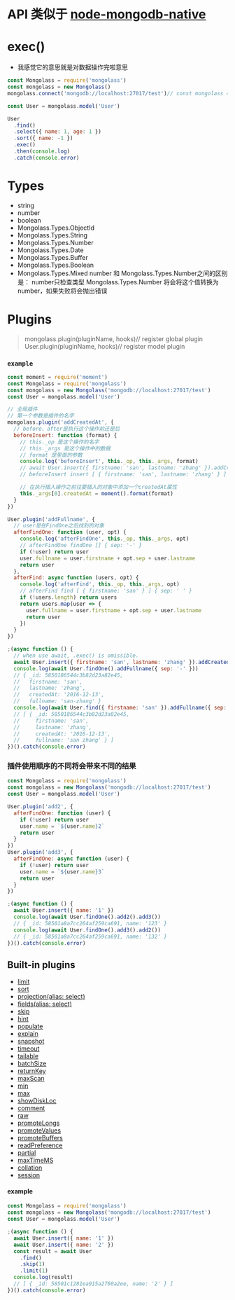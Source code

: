 # API 类似于 [node-mongodb-native](http://mongodb.github.io/node-mongodb-native/3.0/api/Collection.html)

# exec() 
 - 我感觉它的意思就是对数据操作完啦意思
```js
const Mongolass = require('mongolass')
const mongolass = new Mongolass()
mongolass.connect('mongodb://localhost:27017/test')// const mongolass = new Mongolass('mongodb://localhost:27017/test')

const User = mongolass.model('User')

User
  .find()
  .select({ name: 1, age: 1 })
  .sort({ name: -1 })
  .exec()
  .then(console.log)
  .catch(console.error)
```

# Types
 - string
 - number
 - boolean
 - Mongolass.Types.ObjectId
 - Mongolass.Types.String
 - Mongolass.Types.Number
 - Mongolass.Types.Date
 - Mongolass.Types.Buffer
 - Mongolass.Types.Boolean
 - Mongolass.Types.Mixed
number 和 Mongolass.Types.Number之间的区别是：
number只检查类型
Mongolass.Types.Number 将会将这个值转换为number，如果失败将会抛出错误


# Plugins
> mongolass.plugin(pluginName, hooks)// register global plugin
User.plugin(pluginName, hooks)// register model plugin

### `example`
```js
const moment = require('moment')
const Mongolass = require('mongolass')
const mongolass = new Mongolass('mongodb://localhost:27017/test')
const User = mongolass.model('User')

// 全局插件
// 第一个参数是插件的名字
mongolass.plugin('addCreatedAt', {
  // before、after是执行这个操作前还是后
  beforeInsert: function (format) {
    // this._op 是这个操作的名字
    // this._args 是这个操作中的数据
    // format 是里面的参数
    console.log('beforeInsert', this._op, this._args, format)
    // await User.insert({ firstname: 'san', lastname: 'zhang' }).addCreatedAt('YYYY-MM-DD')
    // beforeInsert insert [ { firstname: 'san', lastname: 'zhang' } ] YYYY-MM-DD

    // 在执行插入操作之前往要插入的对象中添加一个createdAt属性
    this._args[0].createdAt = moment().format(format)
  }
})

User.plugin('addFullname', {
  // user是在FindOne之后找到的对象
  afterFindOne: function (user, opt) {
    console.log('afterFindOne', this._op, this._args, opt)
    // afterFindOne findOne [] { sep: '-' }
    if (!user) return user
    user.fullname = user.firstname + opt.sep + user.lastname
    return user
  },
  afterFind: async function (users, opt) {
    console.log('afterFind', this._op, this._args, opt)
    // afterFind find [ { firstname: 'san' } ] { sep: ' ' }
    if (!users.length) return users
    return users.map(user => {
      user.fullname = user.firstname + opt.sep + user.lastname
      return user
    })
  }
})

;(async function () {
  // when use await, .exec() is omissible.
  await User.insert({ firstname: 'san', lastname: 'zhang' }).addCreatedAt('YYYY-MM-DD')
  console.log(await User.findOne().addFullname({ sep: '-' }))
  // { _id: 5850186544c3b82d23a82e45,
  //   firstname: 'san',
  //   lastname: 'zhang',
  //   createdAt: '2016-12-13',
  //   fullname: 'san-zhang' }
  console.log(await User.find({ firstname: 'san' }).addFullname({ sep: ' ' }))
  // [ { _id: 5850186544c3b82d23a82e45,
  //     firstname: 'san',
  //     lastname: 'zhang',
  //     createdAt: '2016-12-13',
  //     fullname: 'san zhang' } ]
})().catch(console.error)
```

### 插件使用顺序的不同将会带来不同的结果
```js
const Mongolass = require('mongolass')
const mongolass = new Mongolass('mongodb://localhost:27017/test')
const User = mongolass.model('User')

User.plugin('add2', {
  afterFindOne: function (user) {
    if (!user) return user
    user.name = `${user.name}2`
    return user
  }
})
User.plugin('add3', {
  afterFindOne: async function (user) {
    if (!user) return user
    user.name = `${user.name}3`
    return user
  }
})

;(async function () {
  await User.insert({ name: '1' })
  console.log(await User.findOne().add2().add3())
  // { _id: 58501a8a7cc264af259ca691, name: '123' }
  console.log(await User.findOne().add3().add2())
  // { _id: 58501a8a7cc264af259ca691, name: '132' }
})().catch(console.error)
```
## Built-in plugins
 - [limit](http://mongodb.github.io/node-mongodb-native/3.0/api/Collection.html#find)
 - [sort](http://mongodb.github.io/node-mongodb-native/3.0/api/Collection.html#find)
 - [projection(alias: select)](http://mongodb.github.io/node-mongodb-native/3.0/api/Collection.html#find)
 - [fields(alias: select)](http://mongodb.github.io/node-mongodb-native/3.0/api/Collection.html#find)
 - [skip](http://mongodb.github.io/node-mongodb-native/3.0/api/Collection.html#find)
 - [hint](http://mongodb.github.io/node-mongodb-native/3.0/api/Collection.html#find)
 - [populate](http://mongodb.github.io/node-mongodb-native/3.0/api/Collection.html#find)
 - [explain](http://mongodb.github.io/node-mongodb-native/3.0/api/Collection.html#find)
 - [snapshot](http://mongodb.github.io/node-mongodb-native/3.0/api/Collection.html#find)
 - [timeout](http://mongodb.github.io/node-mongodb-native/3.0/api/Collection.html#find)
 - [tailable](http://mongodb.github.io/node-mongodb-native/3.0/api/Collection.html#find)
 - [batchSize](http://mongodb.github.io/node-mongodb-native/3.0/api/Collection.html#find)
 - [returnKey](http://mongodb.github.io/node-mongodb-native/3.0/api/Collection.html#find)
 - [maxScan](http://mongodb.github.io/node-mongodb-native/3.0/api/Collection.html#find)
 - [min](http://mongodb.github.io/node-mongodb-native/3.0/api/Collection.html#find)
 - [max](http://mongodb.github.io/node-mongodb-native/3.0/api/Collection.html#find)
 - [showDiskLoc](http://mongodb.github.io/node-mongodb-native/3.0/api/Collection.html#find)
 - [comment](http://mongodb.github.io/node-mongodb-native/3.0/api/Collection.html#find)
 - [raw](http://mongodb.github.io/node-mongodb-native/3.0/api/Collection.html#find)
 - [promoteLongs](http://mongodb.github.io/node-mongodb-native/3.0/api/Collection.html#find)
 - [promoteValues](http://mongodb.github.io/node-mongodb-native/3.0/api/Collection.html#find)
 - [promoteBuffers](http://mongodb.github.io/node-mongodb-native/3.0/api/Collection.html#find)
 - [readPreference](http://mongodb.github.io/node-mongodb-native/3.0/api/Collection.html#find)
 - [partial](http://mongodb.github.io/node-mongodb-native/3.0/api/Collection.html#find)
 - [maxTimeMS](http://mongodb.github.io/node-mongodb-native/3.0/api/Collection.html#find)
 - [collation](http://mongodb.github.io/node-mongodb-native/3.0/api/Collection.html#find)
 - [session](http://mongodb.github.io/node-mongodb-native/3.0/api/Collection.html#find)
  
#### example
```js
const Mongolass = require('mongolass')
const mongolass = new Mongolass('mongodb://localhost:27017/test')
const User = mongolass.model('User')

;(async function () {
  await User.insert({ name: '1' })
  await User.insert({ name: '2' })
  const result = await User
    .find()
    .skip(1)
    .limit(1)
  console.log(result)
  // [ { _id: 58501c1281ea915a2760a2ee, name: '2' } ]
})().catch(console.error)
```
